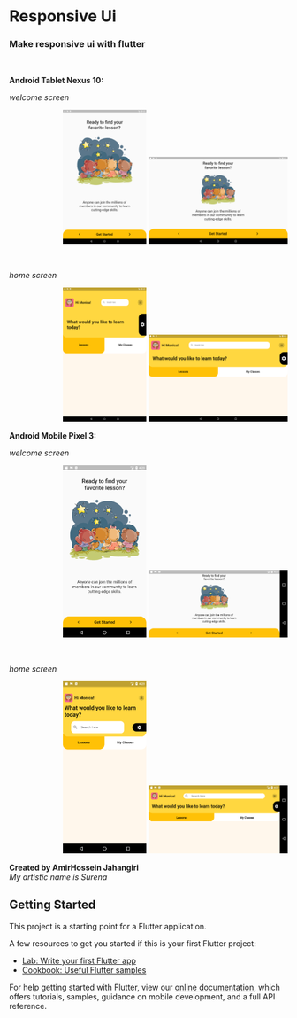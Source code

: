 # Responsive Ui

### **Make responsive ui with flutter**
<br>

**Android Tablet Nexus 10:**

*welcome screen*
<p align="right">
 <img src="screenshots/shot1.png"  width="30%">
 <img src="screenshots/shot2.png"  width="50%">
</p> <br>

*home screen*
<p align="right">
 <img src="screenshots/shot3.png"  width="30%">
 <img src="screenshots/shot4.png"  width="50%">
</p>


**Android Mobile Pixel 3:**

*welcome screen*
<p align="right">
 <img src="screenshots/shot5.png"  width="30%">
 <img src="screenshots/shot6.png"  width="50%">
</p><br>

*home screen*
<p align="right">
 <img src="screenshots/shot7.png"  width="30%">
 <img src="screenshots/shot8.png"  width="50%">
</p>

**Created by AmirHossein Jahangiri**</br>
*My artistic name is Surena*

## Getting Started

This project is a starting point for a Flutter application.

A few resources to get you started if this is your first Flutter project:

- [Lab: Write your first Flutter app](https://flutter.dev/docs/get-started/codelab)
- [Cookbook: Useful Flutter samples](https://flutter.dev/docs/cookbook)

For help getting started with Flutter, view our
[online documentation](https://flutter.dev/docs), which offers tutorials,
samples, guidance on mobile development, and a full API reference.
